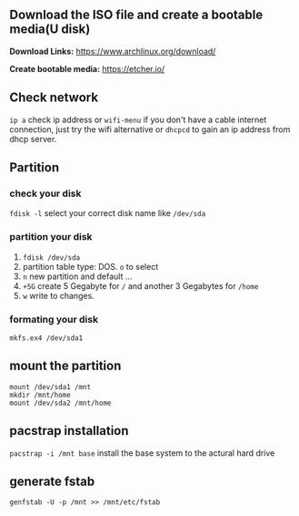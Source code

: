 ## Download the ISO file and create a bootable media(U disk)

__Download Links:__ https://www.archlinux.org/download/

__Create bootable media:__ https://etcher.io/

## Check network

`ip a` check ip address or `wifi-menu` if you don't have a cable internet connection, just try the wifi alternative or `dhcpcd` to gain an ip address from dhcp server.

## Partition

### check your disk

`fdisk -l` select your correct disk name like `/dev/sda`

### partition your disk

1. `fdisk /dev/sda`
2. partition table type: DOS. `o` to select
3. `n` new partition and default ...
4. `+5G` create 5 Gegabyte for `/` and another 3 Gegabytes for `/home`
5. `w` write to changes.

### formating your disk

`mkfs.ex4 /dev/sda1`

## mount the partition

```
mount /dev/sda1 /mnt
mkdir /mnt/home
mount /dev/sda2 /mnt/home
```

## pacstrap installation

`pacstrap -i /mnt base` install the base system to the actural hard drive

## generate fstab

`genfstab -U -p /mnt >> /mnt/etc/fstab`

